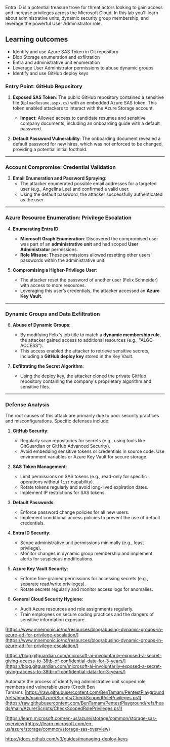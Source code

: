 Entra ID is a potential treasure trove for threat actors looking to gain access and increase privileges across the Microsoft Cloud. In this lab you'll learn about administrative units, dynamic security group membership, and leverage the powerful User Administrator role.

## Learning outcomes  

- Identify and use Azure SAS Token in Git repository
- Blob Storage enumeration and exfiltration
- Entra and administrative unit enumeration
- Leverage User Administrator permissions to abuse dynamic groups
- Identify and use GitHub deploy keys

### **Entry Point: GitHub Repository**

1. **Exposed SAS Token**: The public GitHub repository contained a sensitive file (`UploadResume.aspx.cs`) with an embedded Azure SAS token. This token enabled attackers to interact with the Azure Storage account.
    
    - **Impact**: Allowed access to candidate resumes and sensitive company documents, including an onboarding guide with a default password.
2. **Default Password Vulnerability**: The onboarding document revealed a default password for new hires, which was not enforced to be changed, providing a potential initial foothold.
    

---

### **Account Compromise: Credential Validation**

3. **Email Enumeration and Password Spraying**:
    - The attacker enumerated possible email addresses for a targeted user (e.g., Angelina Lee) and confirmed a valid user.
    - Using the default password, the attacker successfully authenticated as the user.

---

### **Azure Resource Enumeration: Privilege Escalation**

4. **Enumerating Entra ID**:
    
    - **Microsoft Graph Enumeration**: Discovered the compromised user was part of an **administrative unit** and had scoped **User Administrator** permissions.
    - **Role Misuse**: These permissions allowed resetting other users' passwords within the administrative unit.
5. **Compromising a Higher-Privilege User**:
    
    - The attacker reset the password of another user (Felix Schneider) with access to more resources.
    - Leveraging this user’s credentials, the attacker accessed an **Azure Key Vault**.

---

### **Dynamic Groups and Data Exfiltration**

6. **Abuse of Dynamic Groups**:
    
    - By modifying Felix's job title to match a **dynamic membership rule**, the attacker gained access to additional resources (e.g., "ALGO-ACCESS").
    - This access enabled the attacker to retrieve sensitive secrets, including a **GitHub deploy key** stored in the Key Vault.
7. **Exfiltrating the Secret Algorithm**:
    
    - Using the deploy key, the attacker cloned the private GitHub repository containing the company's proprietary algorithm and sensitive files.

---

### **Defense Analysis**

The root causes of this attack are primarily due to poor security practices and misconfigurations. Specific defenses include:

1. **GitHub Security**:
    
    - Regularly scan repositories for secrets (e.g., using tools like GitGuardian or GitHub Advanced Security).
    - Avoid embedding sensitive tokens or credentials in source code. Use environment variables or Azure Key Vault for secure storage.
2. **SAS Token Management**:
    
    - Limit permissions on SAS tokens (e.g., read-only for specific operations without `list` capability).
    - Rotate tokens regularly and avoid long-lived expiration dates.
    - Implement IP restrictions for SAS tokens.
3. **Default Passwords**:
    
    - Enforce password change policies for all new users.
    - Implement conditional access policies to prevent the use of default credentials.
4. **Entra ID Security**:
    
    - Scope administrative unit permissions minimally (e.g., least privilege).
    - Monitor changes in dynamic group membership and implement alerts for suspicious modifications.
5. **Azure Key Vault Security**:
    
    - Enforce fine-grained permissions for accessing secrets (e.g., separate read/write privileges).
    - Rotate secrets regularly and monitor access logs for anomalies.
6. **General Cloud Security Hygiene**:
    
    - Audit Azure resources and role assignments regularly.
    - Train employees on secure coding practices and the dangers of sensitive information exposure.


[https://www.mnemonic.io/no/resources/blog/abusing-dynamic-groups-in-azure-ad-for-privilege-escalation/](https://www.mnemonic.io/no/resources/blog/abusing-dynamic-groups-in-azure-ad-for-privilege-escalation/)

[https://blog.gitguardian.com/microsoft-ai-involuntarily-exposed-a-secret-giving-access-to-38tb-of-confidential-data-for-3-years/](https://blog.gitguardian.com/microsoft-ai-involuntarily-exposed-a-secret-giving-access-to-38tb-of-confidential-data-for-3-years/)

Automate the process of identifying administrative unit scoped role members and vulnerable users (Credit Ben Tamam): [https://raw.githubusercontent.com/BenTamam/PentestPlayground/refs/heads/main/Azure/Scripts/CheckScopedRolePrivileges.ps1](https://raw.githubusercontent.com/BenTamam/PentestPlayground/refs/heads/main/Azure/Scripts/CheckScopedRolePrivileges.ps1)

[https://learn.microsoft.com/en-us/azure/storage/common/storage-sas-overview](https://learn.microsoft.com/en-us/azure/storage/common/storage-sas-overview)

https://docs.github.com/v3/guides/managing-deploy-keys